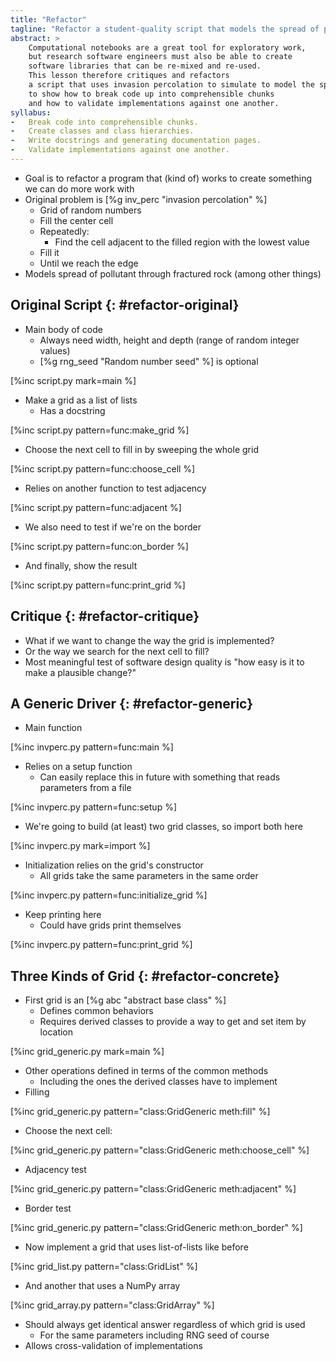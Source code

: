 ```yaml
---
title: "Refactor"
tagline: "Refactor a student-quality script that models the spread of pollution."
abstract: >
    Computational notebooks are a great tool for exploratory work,
    but research software engineers must also be able to create
    software libraries that can be re-mixed and re-used.
    This lesson therefore critiques and refactors
    a script that uses invasion percolation to simulate to model the spread of pollution
    to show how to break code up into comprehensible chunks
    and how to validate implementations against one another.
syllabus:
-   Break code into comprehensible chunks.
-   Create classes and class hierarchies.
-   Write docstrings and generating documentation pages.
-   Validate implementations against one another.
---
```


-   Goal is to refactor a program that (kind of) works
    to create something we can do more work with
-   Original problem is [%g inv_perc "invasion percolation" %]
    -   Grid of random numbers
    -   Fill the center cell
    -   Repeatedly:
        -   Find the cell adjacent to the filled region with the lowest value
	-   Fill it
    -   Until we reach the edge
-   Models spread of pollutant through fractured rock (among other things)

## Original Script {: #refactor-original}

-   Main body of code
    -   Always need width, height and depth (range of random integer values)
    -   [%g rng_seed "Random number seed" %] is optional

[%inc script.py mark=main %]

-   Make a grid as a list of lists
    -   Has a docstring

[%inc script.py pattern=func:make_grid %]

-   Choose the next cell to fill in by sweeping the whole grid

[%inc script.py pattern=func:choose_cell %]

-   Relies on another function to test adjacency

[%inc script.py pattern=func:adjacent %]

-   We also need to test if we're on the border

[%inc script.py pattern=func:on_border %]

-   And finally, show the result

[%inc script.py pattern=func:print_grid %]

## Critique {: #refactor-critique}

-   What if we want to change the way the grid is implemented?
-   Or the way we search for the next cell to fill?
-   Most meaningful test of software design quality is "how easy is it to make a plausible change?"

## A Generic Driver {: #refactor-generic}

-   Main function

[%inc invperc.py pattern=func:main %]

-   Relies on a setup function
    -  Can easily replace this in future with something that reads parameters from a file

[%inc invperc.py pattern=func:setup %]

-   We're going to build (at least) two grid classes, so import both here

[%inc invperc.py mark=import %]

-   Initialization relies on the grid's constructor
    -   All grids take the same parameters in the same order

[%inc invperc.py pattern=func:initialize_grid %]

-   Keep printing here
    -   Could have grids print themselves

[%inc invperc.py pattern=func:print_grid %]

## Three Kinds of Grid {: #refactor-concrete}

-   First grid is an [%g abc "abstract base class" %]
    -   Defines common behaviors
    -   Requires derived classes to provide a way to get and set item by location

[%inc grid_generic.py mark=main %]

-   Other operations defined in terms of the common methods
    -   Including the ones the derived classes have to implement
-   Filling

[%inc grid_generic.py pattern="class:GridGeneric meth:fill" %]

-   Choose the next cell:

[%inc grid_generic.py pattern="class:GridGeneric meth:choose_cell" %]

-   Adjacency test

[%inc grid_generic.py pattern="class:GridGeneric meth:adjacent" %]

-   Border test

[%inc grid_generic.py pattern="class:GridGeneric meth:on_border" %]

-   Now implement a grid that uses list-of-lists like before

[%inc grid_list.py pattern="class:GridList" %]

-   And another that uses a NumPy array

[%inc grid_array.py pattern="class:GridArray" %]

-   Should always get identical answer regardless of which grid is used
    -   For the same parameters including RNG seed of course
-   Allows cross-validation of implementations
